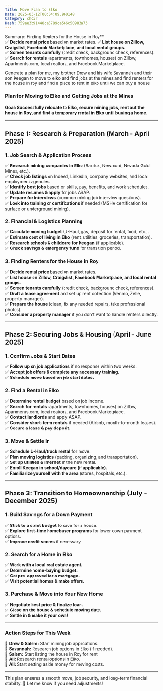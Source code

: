 ```yaml
---
Title: Move Plan to Elko
Date: 2025-03-12T00:04:09.960148
Category: choir
Hash: 759ae3b91448ca5789ca566c50983a73
---
```

Summary: Finding Renters for the House in Roy**  
✅ **Decide rental price** based on market rates. ✅ **List house on Zillow, Craigslist, Facebook Marketplace, and local rental groups.**  
✅ **Screen tenants carefully** (credit check, background check, references). ✅ **Search for rentals** (apartments, townhomes, houses) on Zillow, Apartments.com, local realtors, and Facebook Marketplace.

Generate a plan for me, my brother Drew and his wife Savannah and their son Keegan to move to elko and find jobs at the mines and find renters for the house in roy and find a place to rent in elko until we can buy a house

### **Plan for Moving to Elko and Getting Jobs at the Mines**
#### **Goal:** Successfully relocate to Elko, secure mining jobs, rent out the house in Roy, and find a temporary rental in Elko until buying a home.

---

## **Phase 1: Research & Preparation (March - April 2025)**  
### **1. Job Search & Application Process**
✅ **Research mining companies in Elko** (Barrick, Newmont, Nevada Gold Mines, etc.).  
✅ **Check job listings** on Indeed, LinkedIn, company websites, and local employment agencies.  
✅ **Identify best jobs** based on skills, pay, benefits, and work schedules.  
✅ **Update resumes & apply** for jobs ASAP.  
✅ **Prepare for interviews** (common mining job interview questions).  
✅ **Look into training or certifications** if needed (MSHA certification for surface or underground mining).  

### **2. Financial & Logistics Planning**
✅ **Calculate moving budget** (U-Haul, gas, deposit for rental, food, etc.).  
✅ **Estimate cost of living in Elko** (rent, utilities, groceries, transportation).  
✅ **Research schools & childcare for Keegan** (if applicable).  
✅ **Check savings & emergency fund** for transition period.  

### **3. Finding Renters for the House in Roy**  
✅ **Decide rental price** based on market rates.  
✅ **List house on Zillow, Craigslist, Facebook Marketplace, and local rental groups.**  
✅ **Screen tenants carefully** (credit check, background check, references).  
✅ **Draft a lease agreement** and set up rent collection (Venmo, Zelle, property manager).  
✅ **Prepare the house** (clean, fix any needed repairs, take professional photos).  
✅ **Consider a property manager** if you don’t want to handle renters directly.  

---

## **Phase 2: Securing Jobs & Housing (April - June 2025)**  
### **1. Confirm Jobs & Start Dates**  
✅ **Follow up on job applications** if no response within two weeks.  
✅ **Accept job offers & complete any necessary training.**  
✅ **Schedule move based on job start dates.**  

### **2. Find a Rental in Elko**  
✅ **Determine rental budget** based on job income.  
✅ **Search for rentals** (apartments, townhomes, houses) on Zillow, Apartments.com, local realtors, and Facebook Marketplace.  
✅ **Contact landlords** and apply ASAP.  
✅ **Consider short-term rentals** if needed (Airbnb, month-to-month leases).  
✅ **Secure a lease & pay deposit.**  

### **3. Move & Settle In**  
✅ **Schedule U-Haul/truck rental** for move.  
✅ **Plan moving logistics** (packing, organizing, and transportation).  
✅ **Set up utilities & internet** in the new rental.  
✅ **Enroll Keegan in school/daycare (if applicable).**  
✅ **Familiarize yourself with the area** (stores, hospitals, etc.).  

---

## **Phase 3: Transition to Homeownership (July - December 2025)**  
### **1. Build Savings for a Down Payment**  
✅ **Stick to a strict budget** to save for a house.  
✅ **Explore first-time homebuyer programs** for lower down payment options.  
✅ **Improve credit scores** if necessary.  

### **2. Search for a Home in Elko**  
✅ **Work with a local real estate agent.**  
✅ **Determine home-buying budget.**  
✅ **Get pre-approved for a mortgage.**  
✅ **Visit potential homes & make offers.**  

### **3. Purchase & Move into Your New Home**  
✅ **Negotiate best price & finalize loan.**  
✅ **Close on the house & schedule moving date.**  
✅ **Settle in & make it your own!**  

---

### **Action Steps for This Week**
🔹 **Drew & Salem:** Start mining job applications.  
🔹 **Savannah:** Research job options in Elko (if needed).  
🔹 **Salem:** Start listing the house in Roy for rent.  
🔹 **All:** Research rental options in Elko.  
🔹 **All:** Start setting aside money for moving costs.  

---

This plan ensures a smooth move, job security, and long-term financial stability. 🚀 Let me know if you need adjustments!